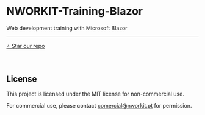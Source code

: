# NWORKIT-Training-Blazor
Web development training with Microsoft Blazor



---

[⭐️ Star our repo](https://github.com/NWORKIT/NWORKIT-Training)


<br/>

## License

This project is licensed under the MIT license for non-commercial use.

For commercial use, please contact [comercial@nworkit.pt](malito:comercial@nworkit.pt?subject=QuizOnBlaze) for permission.
